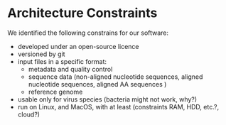 # Architecture Constraints

We identified the following constrains for our software:
- developed under an open-source licence
- versioned by git
- input files in a specific format:
  - metadata and quality control
  - sequence data (non-aligned nucleotide sequences, aligned nucleotide sequences, aligned AA sequences )
  - reference genome
- usable only for virus species (bacteria might not work, why?)
- run on Linux, and MacOS, with at least (constraints RAM, HDD, etc.?, cloud?)